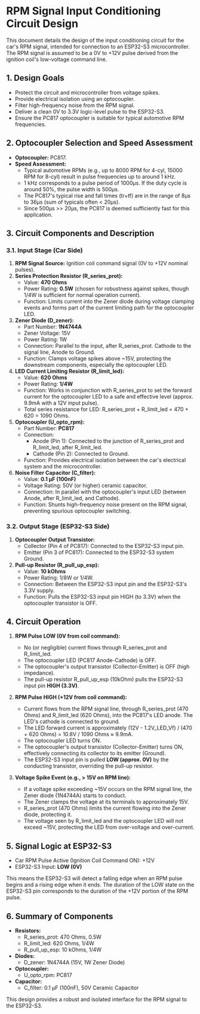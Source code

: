 # RPM Signal Input Conditioning Circuit Design

This document details the design of the input conditioning circuit for the car's RPM signal, intended for connection to an ESP32-S3 microcontroller. The RPM signal is assumed to be a 0V to +12V pulse derived from the ignition coil's low-voltage command line.

## 1. Design Goals

*   Protect the circuit and microcontroller from voltage spikes.
*   Provide electrical isolation using an optocoupler.
*   Filter high-frequency noise from the RPM signal.
*   Deliver a clean 0V to 3.3V logic-level pulse to the ESP32-S3.
*   Ensure the PC817 optocoupler is suitable for typical automotive RPM frequencies.

## 2. Optocoupler Selection and Speed Assessment

*   **Optocoupler:** PC817.
*   **Speed Assessment:**
    *   Typical automotive RPMs (e.g., up to 8000 RPM for 4-cyl, 15000 RPM for 8-cyl) result in pulse frequencies up to around 1 kHz.
    *   1 kHz corresponds to a pulse period of 1000µs. If the duty cycle is around 50%, the pulse width is 500µs.
    *   The PC817's typical rise and fall times (tr+tf) are in the range of 8µs to 36µs (sum of typicals often < 20µs).
    *   Since 500µs >> 20µs, the PC817 is deemed sufficiently fast for this application.

## 3. Circuit Components and Description

### 3.1. Input Stage (Car Side)

1.  **RPM Signal Source:** Ignition coil command signal (0V to +12V nominal pulses).
2.  **Series Protection Resistor (R_series_prot):**
    *   Value: **470 Ohms**
    *   Power Rating: **0.5W** (chosen for robustness against spikes, though 1/4W is sufficient for normal operation current).
    *   Function: Limits current into the Zener diode during voltage clamping events and forms part of the current limiting path for the optocoupler LED.
3.  **Zener Diode (D_zener):**
    *   Part Number: **1N4744A**
    *   Zener Voltage: 15V
    *   Power Rating: 1W
    *   Connection: Parallel to the input, after R_series_prot. Cathode to the signal line, Anode to Ground.
    *   Function: Clamps voltage spikes above ~15V, protecting the downstream components, especially the optocoupler LED.
4.  **LED Current Limiting Resistor (R_limit_led):**
    *   Value: **620 Ohms**
    *   Power Rating: **1/4W**
    *   Function: Works in conjunction with R_series_prot to set the forward current for the optocoupler LED to a safe and effective level (approx. 9.9mA with a 12V input pulse).
    *   Total series resistance for LED: R_series_prot + R_limit_led = 470 + 620 = 1090 Ohms.
5.  **Optocoupler (U_opto_rpm):**
    *   Part Number: **PC817**
    *   Connection:
        *   Anode (Pin 1): Connected to the junction of R_series_prot and R_limit_led, after R_limit_led.
        *   Cathode (Pin 2): Connected to Ground.
    *   Function: Provides electrical isolation between the car's electrical system and the microcontroller.
6.  **Noise Filter Capacitor (C_filter):**
    *   Value: **0.1 µF (100nF)**
    *   Voltage Rating: 50V (or higher) ceramic capacitor.
    *   Connection: In parallel with the optocoupler's input LED (between Anode, after R_limit_led, and Cathode).
    *   Function: Shunts high-frequency noise present on the RPM signal, preventing spurious optocoupler switching.

### 3.2. Output Stage (ESP32-S3 Side)

1.  **Optocoupler Output Transistor:**
    *   Collector (Pin 4 of PC817): Connected to the ESP32-S3 input pin.
    *   Emitter (Pin 3 of PC817): Connected to the ESP32-S3 system Ground.
2.  **Pull-up Resistor (R_pull_up_esp):**
    *   Value: **10 kOhms**
    *   Power Rating: 1/8W or 1/4W.
    *   Connection: Between the ESP32-S3 input pin and the ESP32-S3's 3.3V supply.
    *   Function: Pulls the ESP32-S3 input pin HIGH (to 3.3V) when the optocoupler transistor is OFF.

## 4. Circuit Operation

1.  **RPM Pulse LOW (0V from coil command):**
    *   No (or negligible) current flows through R_series_prot and R_limit_led.
    *   The optocoupler LED (PC817 Anode-Cathode) is OFF.
    *   The optocoupler's output transistor (Collector-Emitter) is OFF (high impedance).
    *   The pull-up resistor R_pull_up_esp (10kOhm) pulls the ESP32-S3 input pin **HIGH (3.3V)**.

2.  **RPM Pulse HIGH (+12V from coil command):**
    *   Current flows from the RPM signal line, through R_series_prot (470 Ohms) and R_limit_led (620 Ohms), into the PC817's LED anode. The LED's cathode is connected to ground.
    *   The LED forward current is approximately (12V - 1.2V_LED_Vf) / (470 + 620 Ohms) = 10.8V / 1090 Ohms ≈ 9.9mA.
    *   The optocoupler LED turns ON.
    *   The optocoupler's output transistor (Collector-Emitter) turns ON, effectively connecting its collector to its emitter (Ground).
    *   The ESP32-S3 input pin is pulled **LOW (approx. 0V)** by the conducting transistor, overriding the pull-up resistor.

3.  **Voltage Spike Event (e.g., > 15V on RPM line):**
    *   If a voltage spike exceeding ~15V occurs on the RPM signal line, the Zener diode (1N4744A) starts to conduct.
    *   The Zener clamps the voltage at its terminals to approximately 15V.
    *   R_series_prot (470 Ohms) limits the current flowing into the Zener diode, protecting it.
    *   The voltage seen by R_limit_led and the optocoupler LED will not exceed ~15V, protecting the LED from over-voltage and over-current.

## 5. Signal Logic at ESP32-S3

*   Car RPM Pulse Active (Ignition Coil Command ON): +12V
*   ESP32-S3 Input: **LOW (0V)**

This means the ESP32-S3 will detect a falling edge when an RPM pulse begins and a rising edge when it ends. The duration of the LOW state on the ESP32-S3 pin corresponds to the duration of the +12V portion of the RPM pulse.

## 6. Summary of Components

*   **Resistors:**
    *   R_series_prot: 470 Ohms, 0.5W
    *   R_limit_led: 620 Ohms, 1/4W
    *   R_pull_up_esp: 10 kOhms, 1/4W
*   **Diodes:**
    *   D_zener: 1N4744A (15V, 1W Zener Diode)
*   **Optocoupler:**
    *   U_opto_rpm: PC817
*   **Capacitor:**
    *   C_filter: 0.1 µF (100nF), 50V Ceramic Capacitor

This design provides a robust and isolated interface for the RPM signal to the ESP32-S3.
